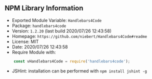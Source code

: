 ## NPM Library Information
* Exported Module Variable: `Handlebars4Code`
* Package:  `handlebars4code`
* Version:  `1.2.20`   (last build 2020/07/26 12:43:58)
* Homepage: `https://github.com/niebert/Handlebars4Code#readme`
* License:  MIT
* Date:     2020/07/26 12:43:58
* Require Module with:
```javascript
    const vHandlebars4Code = require('handlebars4code');
```
* JSHint: installation can be performed with `npm install jshint -g`
